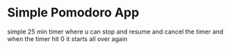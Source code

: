 # Simple Pomodoro App

simple 25 min timer where u can stop and resume and cancel the timer
and when the timer hit 0 it starts all over again
